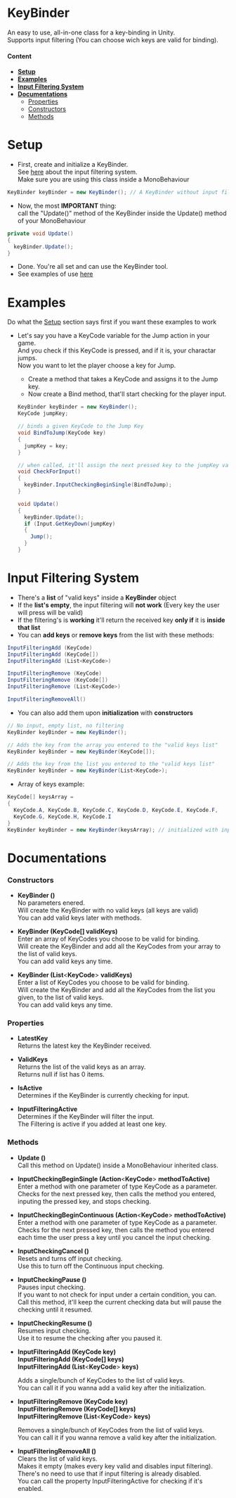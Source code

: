 # KeyBinder
An easy to use, all-in-one class for a key-binding in Unity.  
Supports input filtering (You can choose wich keys are valid for binding).
#### Content
  - **[Setup](#setup)**
  - **[Examples](#examples)**
  - **[Input Filtering System](#input-filtering-system)**
  - **[Documentations](#documentations)**
      - [Properties](#properties)
      - [Constructors](#constructors)
      - [Methods](#methods)


# Setup
  
- First, create and initialize a KeyBinder.  
See [here](#input-filtering-system) about the input filtering system.  
Make sure you are using this class inside a MonoBehaviour
```csharp
KeyBinder keyBinder = new KeyBinder(); // A KeyBinder without input filtering
```
- Now, the most **IMPORTANT** thing:  
call the "Update()" method of the KeyBinder inside the Update() method of your MonoBehaviour
```csharp
private void Update()
{
  keyBinder.Update();
}
```
- Done. You're all set and can use the KeyBinder tool.
- See examples of use [here](#examples)

# Examples
Do what the [Setup](#setup) section says first if you want these examples to work
- Let's say you have a KeyCode variable for the Jump action in your game.  
And you check if this KeyCode is pressed, and if it is, your charactar jumps.  
Now you want to let the player choose a key for Jump.
  - Create a method that takes a KeyCode and assigns it to the Jump key.
  - Now create a Bind method, that'll start checking for the player input.
 
  ```csharp
  KeyBinder keyBinder = new KeyBinder();
  KeyCode jumpKey;
  
  // binds a given KeyCode to the Jump Key
  void BindToJump(KeyCode key)
  {
    jumpKey = key;
  }
  
  // when called, it'll assign the next pressed key to the jumpKey variable
  void CheckForInput()
  {
    keyBinder.InputCheckingBeginSingle(BindToJump);
  }
  
  void Update()
  {
    keyBinder.Update();
    if (Input.GetKeyDown(jumpKey)
    {
      Jump();
    }
  }
  ```

# Input Filtering System
  - There's a **list** of "valid keys" inside a **KeyBinder** object
  - If the **list's empty**, the input filtering will **not work** (Every key the user will press will be valid)
  - If the filtering's is **working** it'll return the received key **only if** it is **inside that list**
  - You can **add keys** or **remove keys** from the list with these methods:
  ```csharp
  InputFilteringAdd (KeyCode)
  InputFilteringAdd (KeyCode[])
  InputFilteringAdd (List<KeyCode>)
  
  InputFilteringRemove (KeyCode)
  InputFilteringRemove (KeyCode[])
  InputFilteringRemove (List<KeyCode>)
  
  InputFilteringRemoveAll()
  ```
  - You can also add them upon **initialization** with **constructors**
  ```csharp
  // No input, empty list, no filtering
  KeyBinder keyBinder = new KeyBinder();
  
  // Adds the key from the array you entered to the "valid keys list"
  KeyBinder keyBinder = new KeyBinder(KeyCode[]);
  
  // Adds the key from the list you entered to the "valid keys list"
  KeyBinder keyBinder = new KeyBinder(List<KeyCode>); 
  ```
  - Array of keys example:
  ```csharp
  KeyCode[] keysArray =
  {
    KeyCode.A, KeyCode.B, KeyCode.C, KeyCode.D, KeyCode.E, KeyCode.F,
    KeyCode.G, KeyCode.H, KeyCode.I
  }
  KeyBinder keyBinder = new KeyBinder(keysArray); // initialized with input filtering
  ```

# Documentations
### Constructors
  - **KeyBinder ()**  
  No parameters enered.  
  Will create the KeyBinder with no valid keys (all keys are valid)  
  You can add valid keys later with methods.  
  
  - **KeyBinder (KeyCode[] validKeys)**  
  Enter an array of KeyCodes you choose to be valid for binding.  
  Will create the KeyBinder and add all the KeyCodes from your array to the list of valid keys.  
  You can add valid keys any time. 
  
  - **KeyBinder (List**<**KeyCode**> **validKeys)**  
  Enter a list of KeyCodes you choose to be valid for binding.  
  Will create the KeyBinder and add all the KeyCodes from the list you given, to the list of valid keys.  
  You can add valid keys any time. 
  
### Properties
  - **LatestKey**  
  Returns the latest key the KeyBinder received.  
  
  - **ValidKeys**  
  Returns the list of the valid keys as an array.  
  Returns null if list has 0 items.  
  
  - **IsActive**  
  Determines if the KeyBinder is currently checking for input.
  
  - **InputFilteringActive**  
  Determines if the KeyBinder will filter the input.  
  The Filtering is active if you added at least one key.
  
  
### Methods
  - **Update ()**  
  Call this method on Update() inside a MonoBehaviour inherited class.
  
  - **InputCheckingBeginSingle (Action**<**KeyCode**> **methodToActive)**  
  Enter a method with one parameter of type KeyCode as a parameter.  
  Checks for the next pressed key, then calls the method you entered, inputing the pressed key, and stops checking.  
  
  - **InputCheckingBeginContinuous (Action**<**KeyCode**> **methodToActive)**  
  Enter a method with one parameter of type KeyCode as a parameter.  
  Checks for the next pressed key, then calls the method you entered each time the user press a key until you cancel the input checking. 
  
  - **InputCheckingCancel ()**  
  Resets and turns off input checking.  
  Use this to turn off the Continuous input checking.  
  
  - **InputCheckingPause ()**  
  Pauses input checking.  
  If you want to not check for input under a certain condition, you can.  
  Call this method, it'll keep the current checking data but will pause the checking until it resumed.  
  
  - **InputCheckingResume ()**  
  Resumes input checking.  
  Use it to resume the checking after you paused it.  
  
  - **InputFilteringAdd (KeyCode key)**  
  **InputFilteringAdd (KeyCode[] keys)**  
  **InputFilteringAdd (List**<**KeyCode**> **keys)**  
    
    Adds a single/bunch of KeyCodes to the list of valid keys.  
    You can call it if you wanna add a valid key after the initialization.  
    
  - **InputFilteringRemove (KeyCode key)**  
  **InputFilteringRemove (KeyCode[] keys)**  
  **InputFilteringRemove (List**<**KeyCode**> **keys)**  
    
    Removes a single/bunch of KeyCodes from the list of valid keys.  
    You can call it if you wanna remove a valid key after the initialization.  
    
  - **InputFilteringRemoveAll ()**  
  Clears the list of valid keys.  
  Makes it empty (makes every key valid and disables input filtering).  
  There's no need to use that if input filtering is already disabled.  
  You can call the property InputFilteringActive for checking if it's enabled.
  
